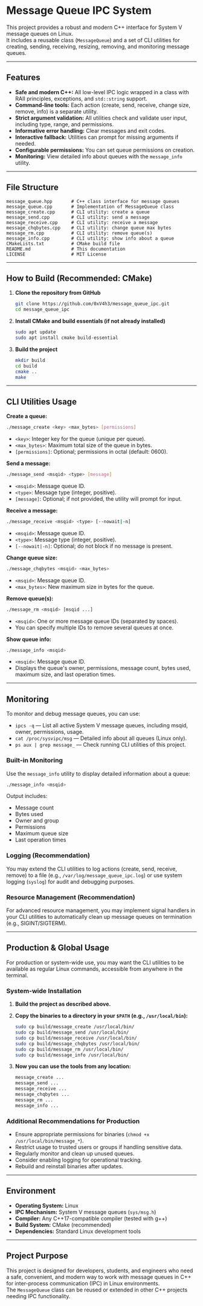 # Message Queue IPC System

This project provides a robust and modern C++ interface for System V message queues on Linux.  
It includes a reusable class (`MessageQueue`) and a set of CLI utilities for creating, sending, receiving, resizing, removing, and monitoring message queues.

---

## Features

- **Safe and modern C++:** All low-level IPC logic wrapped in a class with RAII principles, exceptions, and `std::string` support.
- **Command-line tools:** Each action (create, send, receive, change size, remove, info) is a separate utility.
- **Strict argument validation:** All utilities check and validate user input, including type, range, and permissions.
- **Informative error handling:** Clear messages and exit codes.
- **Interactive fallback:** Utilities can prompt for missing arguments if needed.
- **Configurable permissions:** You can set queue permissions on creation.
- **Monitoring:** View detailed info about queues with the `message_info` utility.

---

## File Structure

```
message_queue.hpp       # C++ class interface for message queues
message_queue.cpp       # Implementation of MessageQueue class
message_create.cpp      # CLI utility: create a queue
message_send.cpp        # CLI utility: send a message
message_receive.cpp     # CLI utility: receive a message
message_chqbytes.cpp    # CLI utility: change queue max bytes
message_rm.cpp          # CLI utility: remove queue(s)
message_info.cpp        # CLI utility: show info about a queue
CMakeLists.txt          # CMake build file
README.md               # This documentation
LICENSE                 # MIT License
```

---

## How to Build (Recommended: CMake)

1. **Clone the repository from GitHub**
   ```bash
   git clone https://github.com/0xV4h3/message_queue_ipc.git
   cd message_queue_ipc
   ```

2. **Install CMake and build essentials (if not already installed)**
   ```bash
   sudo apt update
   sudo apt install cmake build-essential
   ```

3. **Build the project**
   ```bash
   mkdir build
   cd build
   cmake ..
   make
   ```

---

## CLI Utilities Usage

**Create a queue:**
```bash
./message_create <key> <max_bytes> [permissions]
```
- `<key>`: Integer key for the queue (unique per queue).
- `<max_bytes>`: Maximum total size of the queue in bytes.
- `[permissions]`: Optional; permissions in octal (default: 0600).

**Send a message:**
```bash
./message_send <msqid> <type> [message]
```
- `<msqid>`: Message queue ID.
- `<type>`: Message type (integer, positive).
- `[message]`: Optional; if not provided, the utility will prompt for input.

**Receive a message:**
```bash
./message_receive <msqid> <type> [--nowait|-n]
```
- `<msqid>`: Message queue ID.
- `<type>`: Message type (integer, positive).
- `[--nowait|-n]`: Optional; do not block if no message is present.

**Change queue size:**
```bash
./message_chqbytes <msqid> <max_bytes>
```
- `<msqid>`: Message queue ID.
- `<max_bytes>`: New maximum size in bytes for the queue.

**Remove queue(s):**
```bash
./message_rm <msqid> [msqid ...]
```
- `<msqid>`: One or more message queue IDs (separated by spaces).
- You can specify multiple IDs to remove several queues at once.

**Show queue info:**
```bash
./message_info <msqid>
```
- `<msqid>`: Message queue ID.
- Displays the queue's owner, permissions, message count, bytes used, maximum size, and last operation times.

---

## Monitoring

To monitor and debug message queues, you can use:

- `ipcs -q` — List all active System V message queues, including msqid, owner, permissions, usage.
- `cat /proc/sysvipc/msg` — Detailed info about all queues (Linux only).
- `ps aux | grep message_` — Check running CLI utilities of this project.

### Built-in Monitoring

Use the `message_info` utility to display detailed information about a queue:
```bash
./message_info <msqid>
```
Output includes:
- Message count
- Bytes used
- Owner and group
- Permissions
- Maximum queue size
- Last operation times

### Logging (Recommendation)

You may extend the CLI utilities to log actions (create, send, receive, remove) to a file (e.g., `/var/log/message_queue_ipc.log`) or use system logging (`syslog`) for audit and debugging purposes.

### Resource Management (Recommendation)

For advanced resource management, you may implement signal handlers in your CLI utilities to automatically clean up message queues on termination (e.g., SIGINT/SIGTERM).

---

## Production & Global Usage

For production or system-wide use, you may want the CLI utilities to be available as regular Linux commands, accessible from anywhere in the terminal.

### System-wide Installation

1. **Build the project as described above.**
2. **Copy the binaries to a directory in your `$PATH` (e.g., `/usr/local/bin`):**

   ```bash
   sudo cp build/message_create /usr/local/bin/
   sudo cp build/message_send /usr/local/bin/
   sudo cp build/message_receive /usr/local/bin/
   sudo cp build/message_chqbytes /usr/local/bin/
   sudo cp build/message_rm /usr/local/bin/
   sudo cp build/message_info /usr/local/bin/
   ```

3. **Now you can use the tools from any location:**

   ```bash
   message_create ...
   message_send ...
   message_receive ...
   message_chqbytes ...
   message_rm ...
   message_info ...
   ```

### Additional Recommendations for Production

- Ensure appropriate permissions for binaries (`chmod +x /usr/local/bin/message_*`).
- Restrict usage to trusted users or groups if handling sensitive data.
- Regularly monitor and clean up unused queues.
- Consider enabling logging for operational tracking.
- Rebuild and reinstall binaries after updates.

---

## Environment

- **Operating System:** Linux
- **IPC Mechanism:** System V message queues (`sys/msg.h`)
- **Compiler:** Any C++17-compatible compiler (tested with g++)
- **Build System:** CMake (recommended)
- **Dependencies:** Standard Linux development tools

---

## Project Purpose

This project is designed for developers, students, and engineers who need a safe, convenient, and modern way to work with message queues in C++ for inter-process communication (IPC) in Linux environments.  
The `MessageQueue` class can be reused or extended in other C++ projects needing IPC functionality.
